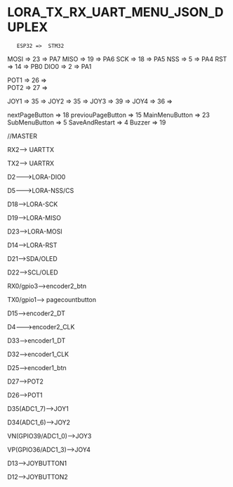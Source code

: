 # LORA_TX_RX_UART_MENU_JSON_DUPLEX




       ESP32 =>  STM32
MOSI => 23   =>  PA7
MISO => 19   =>  PA6
SCK  => 18   =>  PA5
NSS  => 5    =>  PA4
RST  => 14   =>  PB0
DIO0 => 2    =>  PA1


POT1 => 26   =>  
POT2 => 27   => 

JOY1 => 35  =>
JOY2 => 35  =>
JOY3 => 39  =>
JOY4 => 36  =>



nextPageButton    => 18
previouPageButton => 15
MainMenuButton    => 23
SubMenuButton     => 5
SaveAndRestart    => 4
Buzzer            => 19






//MASTER

RX2--> UARTTX

TX2--> UARTRX


D2--->LORA-DIO0

D5--->LORA-NSS/CS

D18-->LORA-SCK

D19-->LORA-MISO

D23-->LORA-MOSI

D14-->LORA-RST



D21-->SDA/OLED

D22-->SCL/OLED


RX0/gpio3-->encoder2_btn

TX0/gpio1--> pagecountbutton


D15-->encoder2_DT

D4--->encoder2_CLK

D33-->encoder1_DT

D32-->encoder1_CLK

D25-->encoder1_btn



D27-->POT2

D26-->POT1


D35(ADC1_7)-->JOY1

D34(ADC1_6)-->JOY2

VN(GPIO39/ADC1_0)-->JOY3

VP(GPIO36/ADC1_3)-->JOY4

D13-->JOYBUTTON1

D12-->JOYBUTTON2
